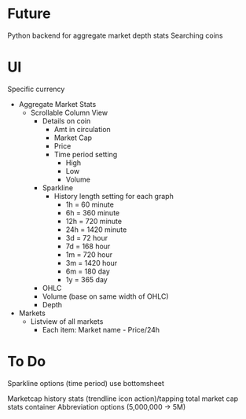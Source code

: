 # Future
Python backend for aggregate market depth stats
Searching coins

# UI
Specific currency
- Aggregate Market Stats
    - Scrollable Column View
        - Details on coin
            - Amt in circulation
            - Market Cap
            - Price
            - Time period setting
                - High
                - Low
                - Volume
        - Sparkline
            - History length setting for each graph
                - 1h = 60 minute
                - 6h = 360 minute
                - 12h = 720 minute
                - 24h = 1420 minute
                - 3d = 72 hour
                - 7d = 168 hour
                - 1m = 720 hour
                - 3m = 1420 hour
                - 6m = 180 day
                - 1y = 365 day
        - OHLC
        - Volume (base on same width of OHLC)
        - Depth
- Markets
    - Listview of all markets
        - Each item: Market name - Price/24h


# To Do
Sparkline options (time period) use bottomsheet

Marketcap history stats (trendline icon action)/tapping total market cap stats container
Abbreviation options (5,000,000 -> 5M)